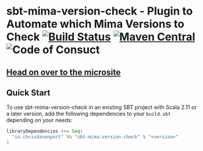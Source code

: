 # sbt-mima-version-check - Plugin to Automate which Mima Versions to Check [![Build Status](https://travis-ci.com/ChristopherDavenport/sbt-mima-version-check.svg?branch=master)](https://travis-ci.com/ChristopherDavenport/sbt-mima-version-check) [![Maven Central](https://maven-badges.herokuapp.com/maven-central/io.chrisdavenport/sbt-mima-version-check_2.12/badge.svg)](https://maven-badges.herokuapp.com/maven-central/io.chrisdavenport/sbt-mima-version-check_2.12) ![Code of Consuct](https://img.shields.io/badge/Code%20of%20Conduct-Scala-blue.svg)

## [Head on over to the microsite](https://ChristopherDavenport.github.io/sbt-mima-version-check)

## Quick Start

To use sbt-mima-version-check in an existing SBT project with Scala 2.11 or a later version, add the following dependencies to your
`build.sbt` depending on your needs:

```scala
libraryDependencies ++= Seq(
  "io.chrisdavenport" %% "sbt-mima-version-check" % "<version>"
)
```
